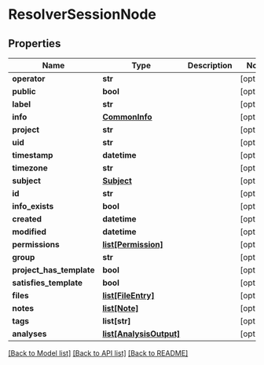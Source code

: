 # ResolverSessionNode

## Properties
Name | Type | Description | Notes
------------ | ------------- | ------------- | -------------
**operator** | **str** |  | [optional] 
**public** | **bool** |  | [optional] 
**label** | **str** |  | [optional] 
**info** | [**CommonInfo**](CommonInfo.md) |  | [optional] 
**project** | **str** |  | [optional] 
**uid** | **str** |  | [optional] 
**timestamp** | **datetime** |  | [optional] 
**timezone** | **str** |  | [optional] 
**subject** | [**Subject**](Subject.md) |  | [optional] 
**id** | **str** |  | [optional] 
**info_exists** | **bool** |  | [optional] 
**created** | **datetime** |  | [optional] 
**modified** | **datetime** |  | [optional] 
**permissions** | [**list[Permission]**](Permission.md) |  | [optional] 
**group** | **str** |  | [optional] 
**project_has_template** | **bool** |  | [optional] 
**satisfies_template** | **bool** |  | [optional] 
**files** | [**list[FileEntry]**](FileEntry.md) |  | [optional] 
**notes** | [**list[Note]**](Note.md) |  | [optional] 
**tags** | **list[str]** |  | [optional] 
**analyses** | [**list[AnalysisOutput]**](AnalysisOutput.md) |  | [optional] 

[[Back to Model list]](../README.md#documentation-for-models) [[Back to API list]](../README.md#documentation-for-api-endpoints) [[Back to README]](../README.md)


